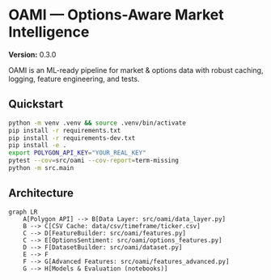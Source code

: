 # OAMI — Options-Aware Market Intelligence
**Version:** 0.3.0

OAMI is an ML-ready pipeline for market & options data with robust caching, logging, feature engineering, and tests.

## Quickstart
```bash
python -m venv .venv && source .venv/bin/activate
pip install -r requirements.txt
pip install -r requirements-dev.txt
pip install -e .
export POLYGON_API_KEY="YOUR_REAL_KEY"
pytest --cov=src/oami --cov-report=term-missing
python -m src.main
```

## Architecture
```mermaid
graph LR
    A[Polygon API] --> B[Data Layer: src/oami/data_layer.py]
    B --> C[CSV Cache: data/csv/timeframe/ticker.csv]
    C --> D[FeatureBuilder: src/oami/features.py]
    C --> E[OptionsSentiment: src/oami/options_features.py]
    D --> F[DatasetBuilder: src/oami/dataset.py]
    E --> F
    F --> G[Advanced Features: src/oami/features_advanced.py]
    G --> H[Models & Evaluation (notebooks)]
```
